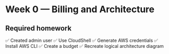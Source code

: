 # Week 0 — Billing and Architecture

## Required homework

:white_check_mark: Created admin user
:white_check_mark: Use CloudShell
:white_check_mark: Generate AWS credentials
:white_check_mark: Install AWS CLI
:white_check_mark: Create a budget
:white_check_mark: Recreate logical architecture diagram
